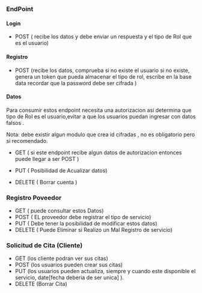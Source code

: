 #
### EndPoint

#### Login

- POST ( recibe los datos y debe enviar un respuesta y el tipo de Rol que es el usuario)

#### Registro

- POST (recibe los datos, comprueba si no existe el usuario si no existe, genera un token que pueda almacenar el tipo de rol, escribe en la base data recordar que la password debe ser cifrada )


#### Datos

Para consumir estos endpoint necesita una autorizacion
asi determina que tipo de Rol es el usuario,evitar a que los usuarios puedan ingresar con datos falsos .
 
Nota: debe existir algun modulo que crea id cifradas , no es obligatorio pero si recomendado.

- GET ( si este endpoint recibe algun datos de autorizacion entonces puede llegar a ser POST )

- PUT ( Posibilidad de Acualizar datos)

- DELETE ( Borrar cuenta )

### Registro Poveedor

- GET ( puede consultar estos Datos)
- POST ( EL proveedor debe registrar el tipo de servicio)
- PUT ( Debe tener la posibilidad de modificar estos datos)
- DELETE ( Puede Eliminar si Realizo un Mal Registro de servicio)

### Solicitud de Cita (Cliente)

- GET  (los cliente podran ver sus citas)
- POST (los usuarios pueden crear sus citas)
- PUT  (los usuarios pueden actualiza, siempre y cuando este disponible el servicio, date[fecha deberia de ser unica] ).
- DELETE (Borrar Cita) 
